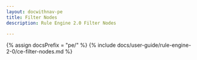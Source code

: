 ```yaml
---
layout: docwithnav-pe
title: Filter Nodes
description: Rule Engine 2.0 Filter Nodes

---
```


{% assign docsPrefix = "pe/" %}
{% include docs/user-guide/rule-engine-2-0/ce-filter-nodes.md %}